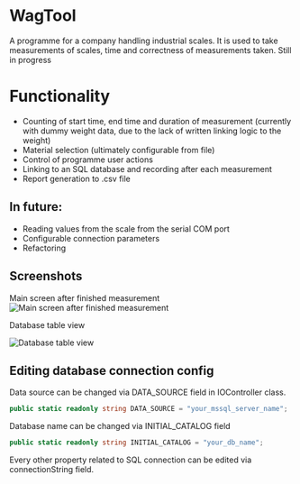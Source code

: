 
# WagTool

A programme for a company handling industrial scales. It is used to take
measurements of scales, time and correctness of measurements taken. Still in progress

# Functionality

- Counting of start time, end time and duration of measurement (currently with dummy weight data, due to the lack of written linking logic to the weight)
- Material selection (ultimately configurable from file)
- Control of programme user actions
- Linking to an SQL database and recording after each measurement
- Report generation to .csv file

## In future: 
- Reading values from the scale from the serial COM port
- Configurable connection parameters
- Refactoring


## Screenshots
Main screen after finished measurement
![Main screen after finished measurement](https://i.imgur.com/Bmtz1kj.png)

Database table view

![Database table view](https://i.imgur.com/LRcuz7Y.png)


## Editing database connection config
Data source can be changed via DATA_SOURCE field in IOController class.

```cs
public static readonly string DATA_SOURCE = "your_mssql_server_name";
```

Database name can be changed via INITIAL_CATALOG field

```cs
public static readonly string INITIAL_CATALOG = "your_db_name";
```

Every other property related to SQL connection can be edited via connectionString field.
